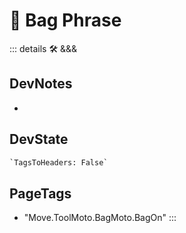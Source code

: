 
# 🔷 <moto>Bag Phrase</moto>

::: details 🛠 <dev>&&&</dev>

## DevNotes

-

## DevState

```py
`TagsToHeaders: False`
```

<h2>PageTags</h2>

- "Move.ToolMoto.BagMoto.BagOn"
:::
